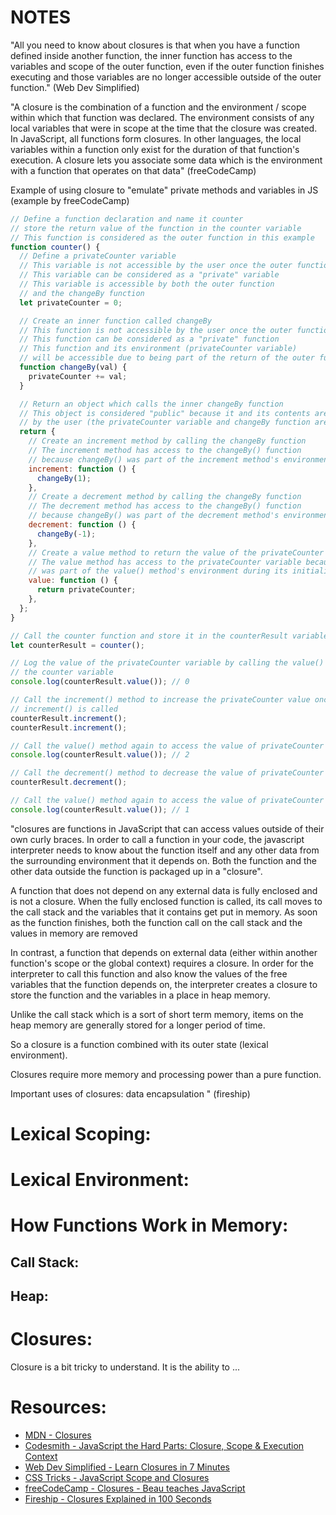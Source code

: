 # NOTES

"All you need to know about closures is that when you have a function defined inside another function, the inner function has access to the variables and scope of the outer function, even if the outer function finishes executing and those variables are no longer accessible outside of the outer function." (Web Dev Simplified)

"A closure is the combination of a function and the environment / scope within which that function was declared. The environment consists of any local variables that were in scope at the time that the closure was created. In JavaScript, all functions form closures. In other languages, the local variables within a function only exist for the duration of that function's execution. A closure lets you associate some data which is the environment with a function that operates on that data" (freeCodeCamp)

Example of using closure to "emulate" private methods and variables in JS (example by freeCodeCamp)

```js
// Define a function declaration and name it counter
// store the return value of the function in the counter variable
// This function is considered as the outer function in this example
function counter() {
  // Define a privateCounter variable
  // This variable is not accessible by the user once the outer function executes
  // This variable can be considered as a "private" variable
  // This variable is accessible by both the outer function
  // and the changeBy function
  let privateCounter = 0;

  // Create an inner function called changeBy
  // This function is not accessible by the user once the outer function executes
  // This function can be considered as a "private" function
  // This function and its environment (privateCounter variable)
  // will be accessible due to being part of the return of the outer function
  function changeBy(val) {
    privateCounter += val;
  }

  // Return an object which calls the inner changeBy function
  // This object is considered "public" because it and its contents are accessible
  // by the user (the privateCounter variable and changeBy function are considered "private")
  return {
    // Create an increment method by calling the changeBy function
    // The increment method has access to the changeBy() function
    // because changeBy() was part of the increment method's environment during its initialization
    increment: function () {
      changeBy(1);
    },
    // Create a decrement method by calling the changeBy function
    // The decrement method has access to the changeBy() function
    // because changeBy() was part of the decrement method's environment during its initialization
    decrement: function () {
      changeBy(-1);
    },
    // Create a value method to return the value of the privateCounter variable
    // The value method has access to the privateCounter variable because privateCounter
    // was part of the value() method's environment during its initialization
    value: function () {
      return privateCounter;
    },
  };
}

// Call the counter function and store it in the counterResult variable
let counterResult = counter();

// Log the value of the privateCounter variable by calling the value() method on
// the counter variable
console.log(counterResult.value()); // 0

// Call the increment() method to increase the privateCounter value once each time
// increment() is called
counterResult.increment();
counterResult.increment();

// Call the value() method again to access the value of privateCounter
console.log(counterResult.value()); // 2

// Call the decrement() method to decrease the value of privateCounter
counterResult.decrement();

// Call the value() method again to access the value of privateCounter
console.log(counterResult.value()); // 1
```

"closures are functions in JavaScript that can access values outside of their own curly braces. In order to call a function in your code, the javascript interpreter needs to know about the function itself and any other data from the surrounding environment that it depends on. Both the function and the other data outside the function is packaged up in a "closure".

A function that does not depend on any external data is fully enclosed and is not a closure. When the fully enclosed function is called, its call moves to the call stack and the variables that it contains get put in memory. As soon as the function finishes, both the function call on the call stack and the values in memory are removed

In contrast, a function that depends on external data (either within another function's scope or the global context) requires a closure. In order for the interpreter to call this function and also know the values of the free variables that the function depends on, the interpreter creates a closure to store the function and the variables in a place in heap memory.

Unlike the call stack which is a sort of short term memory, items on the heap memory are generally stored for a longer period of time.

So a closure is a function combined with its outer state (lexical environment).

Closures require more memory and processing power than a pure function.

Important uses of closures: data encapsulation
" (fireship)

# Lexical Scoping:

# Lexical Environment:

# How Functions Work in Memory:

## Call Stack:

## Heap:

# Closures:

Closure is a bit tricky to understand. It is the ability to ...

# Resources:

- [MDN - Closures](https://developer.mozilla.org/en-US/docs/Web/JavaScript/Closures)
- [Codesmith - JavaScript the Hard Parts: Closure, Scope & Execution Context](https://www.youtube.com/watch?v=XTAzsODSCsM)
- [Web Dev Simplified - Learn Closures in 7 Minutes](https://www.youtube.com/watch?v=3a0I8ICR1Vg)
- [CSS Tricks - JavaScript Scope and Closures](https://css-tricks.com/javascript-scope-closures/)
- [freeCodeCamp - Closures - Beau teaches JavaScript](https://www.youtube.com/watch?v=1JsJx1x35c0)
- [Fireship - Closures Explained in 100 Seconds](https://www.youtube.com/watch?v=vKJpN5FAeF4)
